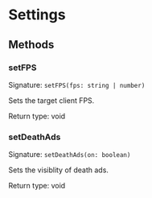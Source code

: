 # Settings





## Methods

### setFPS
Signature: `setFPS(fps: string | number)`

Sets the target client FPS.


Return type: void

### setDeathAds
Signature: `setDeathAds(on: boolean)`

Sets the visiblity of death ads.


Return type: void